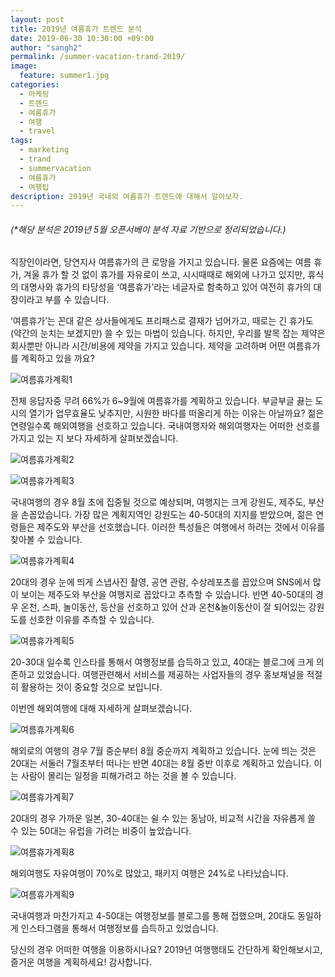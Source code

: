 ```yaml
---
layout: post
title: 2019년 여름휴가 트렌드 분석
date: 2019-06-30 10:30:00 +09:00
author: "sangh2"
permalink: /summer-vacation-trand-2019/
image:
  feature: summer1.jpg
categories:
  - 마케팅
  - 트렌드
  - 여름휴가
  - 여행
  - travel
tags:
  - marketing
  - trand
  - summervacation
  - 여름휴가
  - 여행팁
description: 2019년 국내외 여름휴가 트렌드에 대해서 알아보자.
---
```




###### (*해당 분석은 2019년 5월 오픈서베이 분석 자료 기반으로 정리되었습니다.)

직장인이라면, 당연지사 여름휴가의 큰 로망을 가지고 있습니다. 물론 요즘에는 여름 휴가, 겨울 휴가 할 것 없이 휴가를 자유로이 쓰고, 시시때때로 해외에 나가고 있지만, 휴식의 대명사와 휴가의 타당성을 ‘여름휴가’라는 네글자로 함축하고 있어 여전히 휴가의 대장이라고 부를 수 있습니다.





‘여름휴가’는 꼰대 같은 상사들에게도 프리패스로 결재가 넘어가고, 때로는 긴 휴가도 (약간의 눈치는 보겠지만) 쓸 수 있는 마법이 있습니다. 하지만, 우리를 발목 잡는 제약은 회사뿐만 아니라 시간/비용에 제약을 가지고 있습니다. 제약을 고려하며 어떤 여름휴가를 계획하고 있을 까요?

![여름휴가계획1](https://lh3.googleusercontent.com/uVFx3LwUNawvZC5CLbZffZQZtQW_do6UbE9jLah6f9xAScHQoJOSt_yF2QbC0M6fHCqDQjMn71CutO0Vip3pfqvujgIAbbiuz-tIajz1PBDpdpI9JxwN_Bng5_5X7KnRSwi8AdRrqO-ipnHlM6kjtxS58QBGZ8mXuIJRj2F1cpKLjBUAPY2MpBCNhgJLJs4P4siki9MerT65kIFmzxG81CmiMpw166MGZCf1xnKGqQ7h-ITAjA4LURoxRF0FuMBCgtXSGJOvED9cVoIMYewvRw7Bi6EpRp6pDRrMmPhS3SRnkeCb1As1EdXVl956JATbszAR4srT91xaJO-Pvp2c4H5cd5SEQxADKesvMsHnegbo308AlIgVAZBUu0FPBw9YGYNQpBDUHWpKl3PIdG7K8j5iq_gI57DM-0X5vYIwX-cltZTcMH1OxDo_GQ_MLi42qrB3xKQ6y0EPB8xL0bIHJcY-jIXR1nJCVq8ftvaIIdbHl84Xi_nV7KrzfNtKdBcI3P7wlq6qc13MgTpDOED09VBqUXxS26G33Hc40hebX1FGURZ8TD8HNKe4kZpOhYjpwU8g8oqpx-XXyoYVKJgYRqALCpQvC32hnOQraRSemb9CrE8CdaC0j45dGGA8mny_MU6XK7N7nTzdVkDHqvz1d6OccVl4zQ=w657-h500-no)





전체 응답자중 무려 66%가 6~9월에 여름휴가를 계획하고 있습니다. 부글부글 끓는 도시의 열기가 업무효율도 낮추지만, 시원한 바다를 떠올리게 하는 이유는 아닐까요? 젊은 연령일수록 해외여행을 선호하고 있습니다. 국내여행자와 해외여행자는 어떠한 선호를 가지고 있는 지 보다 자세하게 살펴보겠습니다.

![여름휴가계획2](https://lh3.googleusercontent.com/O5ByZPAeTqRV6bSS95sRmccfSOeAx3yHZpa58JCgrvHwt271d95vLZ4sL91zvGc96biEjY71H4hhawcyW6Qm2lzxUBaM2z8_d7UX5AOijNDcxV86rVYZPpOhj1kr4Fp3ELsJWc5S0UKl1PvGhIMyZ_Wwdyf2_ILjE-h5nK0FT80wVK033YDycCSiGW4EwPw607rm11luFUChBZlhSV8qiDqcENAG9Tqdk97KuXyk39YkHRNPneIZj3OTHBaCxKAPdUfWTzPqU_SIrlmlzDpW-yu1XJYrhAUjQDHc_udOj9j0ciB-vH5R_byJneTaaBIMukinC3avLabIZrImiKBKbkWdYXNxPBW2RzVVeAoLTug5qQyRfR0XD3UxK0tB_brdLddeCzK_BA_qqi1DnLdSXZyzTC98K32HZH89EEtrIUzgHxO_SGhCBJ6-gA-JIAOOrGh8qs_qmQDqqM2iSRc2XZdhjNn1IUgF2szLVyHae-Dg88okap8HzIdmx9xS7x42WU_3d-RvrNpGw4R3Q0dkv-RrnRis42YPTpGh-1q23A7hkUz5OIGf_OSeqaP1FoiqNKgXRUlPMNOm3J6OH8P80IzlmaVXEAsB9lucFKZrNq0hdU4NjWHVND7bJiE2RRK9mD1HKFdqTphUukGxe66x3C4-nSXWpg=w662-h497-no)

![여름휴가계획3](https://lh3.googleusercontent.com/uUqdMhHfdCy6fjos-1FW6R3TVi8tTMlV61y01UAJTTs4StQ3eNAXcHOyBc4Gb8DGaN6MAukT1S6V9NR1zVSYgr6YduESCcs4sww3ssNbTj6UMk9AnfPhAI3EgxEZ5TLo5i1JiGo4D4_TiAkDTokbEe1Gp3Ifxxzl8rqJ62Ru1gepWtwyx6IvUzZeWN1gy9ha0OKIb_wf7zAHeySPTDANYUhWWCR_acP2avkGTkWMGoNKy4KNexZ-wLzFg7hzgbNpXLN_tQR64wTL3VkSfqp-GqQItV1CwQ7TgBEYHUjGBw0RgVYQic0MvqdrVQDlh88fh0-IU2RuFdV64GvxpEGrnPVgJnHzdeleyLYtiacn_Bu6g9ATHZyklMkNJlJoESQB2QpxA5G2RLzniNonQHUEjTvkCG4sBBmcF6NS8L6-oubFH1CIjLkf1Q3XjLnxBeDspv1cZdVep0SnwIcdRftuQrPCebipSONv7cdENIUdqqpdi0cEc0Cu9sTnItHhzd1HcPmSA7frz5WaBxYJEh5q1HdwhxtRi-_5HTtqu_dBynxWQhr48i1DsfFDIEJ2wh3l1cgZGbaMbfs5xUg12DFMxJ3ux3lSgdaina-tdZ12dKI6QdrRfrSSJY07FJsIarvbZcsbU1bAUwjUSqhXmJpSQ5RCBi6dag=w672-h502-no)

국내여행의 경우 8월 초에 집중될 것으로 예상되며, 여행지는 크게 강원도, 제주도, 부산을 손꼽았습니다. 가장 많은 계획지역인 강원도는 40-50대의 지지를 받았으며, 젊은 연령들은 제주도와 부산을 선호했습니다. 이러한 특성들은 여행에서 하려는 것에서 이유를 찾아볼 수 있습니다.





![여름휴가계획4](https://lh3.googleusercontent.com/U0qkSYqUv3JQPMCZhf_mFxhY7u8Yj8pqYDhtX3EdLlzmTpgh3oTMBd5dP-X-hafg-y4JgiRwibs7_Av2EN_ejKrkGT1cj7LD6kQUFYmz9dlPvDkVs9NoeKyrTDv6yw8fJs_qPk5NJ5W1U0ZWthEB5ktiTLyWNHIUJYMLxl8q9BSFlY_BVR8QCu6XWXDJRJ8gFnbrTC1quSn3QrE-FsuyTS7xL2n-v8VkiPQ1_Hxd3vJI2zepLNcGhUtPH0J7GKRGPrnc9mc8BAhJHFlgScADpDI-fIjTuAZyUXBB65ysOTApSCNZe-W6eweyhSpXLNyuuY718kxe1vRa2Y6ohpArh-towmfG3WmgQspZ9tmG7PhGazl7hKnHV0VKUwNtFiYRDZhCZzePanlmW5NkuxUWYBklWg-bwWz8bhlcctECU-eG3hHrzA4PJWtO6btgrvXq3g5uOtA8bViSqrHZ4PTAPPmctZP9_VJ-MYVDimY8etXapGbhcRHJzJCNbRwcZOMlq2t5Zg06N6FnT8fLrZSDYII0cEyfj5VflWcuLQnAGEelyYf5cT_usDZB09WxCNH1wh0IarFkbY181UIb8z82K4JNcOfzQxzmErfOd2g9lh0_1ssTZvHq-nHwT7_bD3v-ZoKE7LwgYjO38gfIwjo2bNlxPzqxsg=w669-h448-no)

20대의 경우 눈에 띄게 스냅사진 촬영, 공연 관람, 수상레포츠를 꼽았으며 SNS에서 많이 보이는 제주도와 부산을 여행지로 꼽았다고 추측할 수 있습니다. 반면 40-50대의 경우 온천, 스파, 놀이동산, 등산을 선호하고 있어 산과 온천&놀이동산이 잘 되어있는 강원도를 선호한 이유를 추측할 수 있습니다.



![여름휴가계획5](https://lh3.googleusercontent.com/kCacvx4Wg-VD9DkCUk1qG3IOIWKozuY7CwqSc4LIjJ9aEHLfjl-Kipm20IQFMycgz0Ehg0togabX73BvwkXRYyi6ZReiuc23XSOcrk5VZeviufs8u_59lROEuZopvB0GQq6ekmsIrmsXY7TtNEbiXj_a620tmxcexIZuMlbXs8gzpRg4p-PhDXjclOwDteN_9ZccrX2YfctaRbYmKdi81GCHvidOIaf55aS_G6lEbh9Ldo7Iuc8g9_ZZelg9I4AodyGWKvWyWzji3dq8648KC-G-iQQBdvzK9NM-u0spEwj6guDaIXzM_yWkS52gaBM1XezC13TkDEPxlu-e-_oVpH2J-YuzC0MWpnX26oJJUxSi7KmW4P66hbFf0y9JnTiOGdxCEA9LnSj2fwEVgDSidqGkOwzYrelVuxst58q8eUhxoK2hrp8b5Oea-19S5-ZYmJxyyA93LIQkY66AaXYERgqD1-gwv6OHZYauMe59_3Z3wJC1K-IMqo3jE4dRSFlFjijWArsxxeg5dpqbA9PXcNiLMZjJrWAb88-w9Yg12_TJmzvrcIDr9M_5MfHZhf6wqGiKJ5nOyABxWQVb6hizbhg0P6KXr6bLrRimfE53DI9rCwYT8StG9HnKXlpUTPY9oUhCz_PYYxvgDM7F4m20WT6sZO8ImA=w619-h462-no)

20-30대 일수록 인스타를 통해서 여행정보를 습득하고 있고, 40대는 블로그에 크게 의존하고 있었습니다. 여행관련해서 서비스를 제공하는 사업자들의 경우 홍보채널을 적절히 활용하는 것이 중요할 것으로 보입니다.









이번엔 해외여행에 대해 자세하게 살펴보겠습니다.

![여름휴가계획6](https://lh3.googleusercontent.com/FoQrKX-l0kzKBe2EwBGnu90dFMW2fqdZ3SMmO3577ANHY4qXHIaq_-EdDSHgWzW9GS_9inPPlSnTO3FkYih5Sb39ny60gsWQIikJGxnJDSigIDaqfALT-8p2y186VlH1XNCr8-0i_-gmIZkUYk3VvyqH0-Z_WcXb4CGY6MXFnh0JUYmvS0WE9nt_IgD1XQBTsE1t6Ewq5Kwb-DRvZKuemePvYna3EJ53mgX3xeHURjMaDniVJbkWJtx-Ad7KJOSeONKikoRAAZwp-gD9YgWZ0u8YQ900TW0C2sIkkvEkSM0Yj2m4ybL1dcfaMf97GzRNQ0MuZ-CSgJakn0T3-aHUO3y2Tp9Vc8SoAryc8rtSfWb-aOUEUgU2v758MWT1tCe-tVecmXzxhta2B-kVlmZRTfrmRrwMJgPJIjXV5v4L5Vu62pGO5BSUhjEgna2x0y4kZBBTYDXL7wD6Bz1GFlf5hp8LPi_4aVCC_x-o0lm9qVYAgl83JUXKbYRdGja6iObl3auN9shYIb9AXec2rgWwbidTvmcY4MFdsI__f0uHBm95vf5MnOSXfwyAIIUCbO7N9NdJXuKpSzsmIq6SpWkmGEdlXo4Ra0ugAEyCCTgyuEi6xr4xysPuCp1Vnb-C8gcd-xCxk1oCjPEvnUaLUXSUbI3trM3YqQ=w664-h496-no)

해외로의 여행의 경우 7월 중순부터 8월 중순까지 계획하고 있습니다. 눈에 띄는 것은 20대는 서둘러 7월초부터 떠나는 반면 40대는 8월 중반 이후로 계획하고 있습니다. 이는 사람이 몰리는 일정을 피해가려고 하는 것을 볼 수 있습니다.





![여름휴가계획7](https://lh3.googleusercontent.com/877Ql87F3eD15ZqY2uTUhAOVuXgsTmbzd3E4tsHJ0kAeHmlFTh_p9hRCTG8HpTQzxbXPkgtUMQB6DGZYHfT0s2Ltw5XKQRuDdH7dkQD0G3wvCthepX--PEHZGxN1egQic4uKzcNpBwSXWSnUVsP5I8d0eigPUizDH3WdLGpSIrrkfw0bNYwCVKNERdM0eaO0D4ZdvYQsnIGhDBkdt6-nmaDrp9I4xYXxmZDjnTJNMNOhdbCxeAe4lpJA2rdC4C9cOauXpRJvLjNQVzTIqHTt68yRtUEVZom_sczCMN4DOjSwSsIpjw8cOsg9-cmtJBfKatcNzvvC1C_amfjVflgiO_ukIdCf1LX0_TX_ymbEpX02_Aclil7bYHXE2kY7P1mTKzThVOz7g1mptm9Pk9FUs7zmngFBKZEJdG5nF0D-xzpyxalsXrZxeion2Z_X53crs-OveKulCyn8R-kIa_bYc4K3OKt7IgXzC4JYdVR2mPQV6GYbAy3z4V6sS13LBSsDvjg2qZC2_L2v02gFWEO9s-nhl6T09q0yokCx9nos01VthgBs7WWtUVCMKv1khGB5-mdOxF4QMXWfHcQi9LSuubN6LqKYyeLGITGo234xbMfp_aZGLhNxdFg6h7ORFxWIY50__cw2hJdd_-l6CyolN7eX1U_Sow=w666-h498-no)

20대의 경우 가까운 일본, 30-40대는 쉴 수 있는 동남아, 비교적 시간을 자유롭게 쓸 수 있는 50대는 유럽을 가려는 비중이 높았습니다.

![여름휴가계획8](https://lh3.googleusercontent.com/FRFh6VcQB8z9iT6r44eR-dzvBbBPvPdz8NCka6j2lknozsydfuGzLx9sbiKM_kjTLzkPbqXCq53kdapg3OsMfpG4pR8JAvBH9Iqq1dC7wvWFdbUrQKaFT_In1wo_FBwXwluEOgI2alxyWVOS8XZCSrR-H8r_2HDemq-UIhj5G94cLA_dmLesvZxjLzBTb2_8sXNQCbrfQABF27GeobjPGtucome89NTC_PExx3SS3OrmGxu1ZHPO1EqzScE2_7r0txvme7q1yG2sXHCV8o3k5GYG4oUacMfofdd4KfnddtKiQ6Ut_PlgsQyS3FloXs56fSWy4Q8VPzPtDGmD_8TsMB8DiuTUGLyuy68FldSa8onuSMLPtP9S0AFwkPGYnv6_iLtJ8L46aWn5XksdDUbBIf7V_bWxFySf4unJ85zJ1da6WuyTOu8DB1GoAW1-mbStzMYY3gUSLgM8d13l2yOP_dNNtyymJ31Nx4j4r7p1Ad1QcJmfUR-n-F6sI9GhyHX2NN1GylmSknA9UsmhHVUlO6QprASkifiGdajOw4qDD84EZkPMMNn9A9O8vZm43JW2QM9_aL0Ob43-E5dhoqiJ5uYXEi_v1ZhlCpDzfQqEVD7h__x_nZGjAjeHX8qIrsACbF57vg_L23CCa7-HJy1wRfsqucSD2g=w677-h502-no)

해외여행도 자유여행이 70%로 많았고, 패키지 여행은 24%로 나타났습니다.





![여름휴가계획9](https://lh3.googleusercontent.com/gLAE3SuAPOnJg5Myx9YPx2yibJ1r0IA3YyBeh9mhPsHvkZGf6rjxVbjmtnMYYVOTm4VwqVReBJBHOFvdsqYneRyL7S-X-08ILnK_6CcCG6hgp6UNQu7WnVplHxru9f4zNbdq9KusjtOAfHKlBFHOVB_CGIve3VQDmj3he2wpz35v8QQUdYhXurWlw1HDKaKyesufoOpbVn3-kcUaTfHis_PW-Uc9rQ3eMInMH88nfaYYstrRHCcALR5YgynMUZ2f2_wf3LHDSDm8aK-1qwqbxSb5bZXC9XkwI0O9ucHw9CeHg4xCG7pV_N1qLoKtl05uhJYqQt6bRF8gc2agXmwe79LiJ6SzDKzvuRVNBGchQFzcW1wySRyOkmDR-SAOeT009UdEO_OAh8Yb4QaOy-mE_OOk_CAl2ofccaJVU5E5sc7TsXWQ0miVR8rGNGT6M7p03cS54KNESqqioPXz-8JaNf9gkG_Da-E4nssrZDb2_248I5eEZa_lLMXfm5ywNwdxqbfqTcOczc0YP_QpCo4X2wDsLqeG8J70cIH5i4Bdnz7M50RgW7C00c5e-P6RTpb8hg00OcRap31lCTP8l-dh-8OYDePIky3fN8VJRggJUXSzM9f8T7UIu91lHAvQL-LMRSRcGWqMmAR0qGh9G5GRiDUuwE29DA=w661-h506-no)

국내여행과 마찬가지고 4-50대는 여행정보를 블로그를 통해 접했으며, 20대도 동일하게 인스타그램을 통해서 여행정보를 습득하고 있었습니다.



당신의 경우 어떠한 여행을 이용하시나요? 2019년 여행행태도 간단하게 확인해보시고, 즐거운 여행을 계획하세요! 감사합니다.
